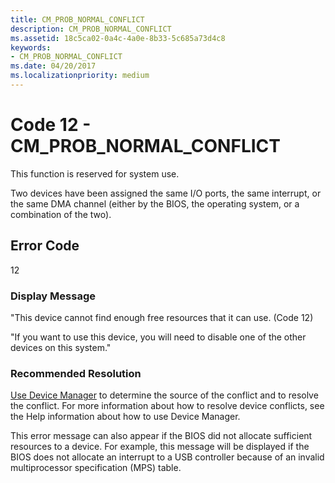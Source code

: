 ```yaml
---
title: CM_PROB_NORMAL_CONFLICT
description: CM_PROB_NORMAL_CONFLICT
ms.assetid: 18c5ca02-0a4c-4a0e-8b33-5c685a73d4c8
keywords:
- CM_PROB_NORMAL_CONFLICT
ms.date: 04/20/2017
ms.localizationpriority: medium
---
```


# Code 12 - CM_PROB_NORMAL_CONFLICT

This function is reserved for system use.

Two devices have been assigned the same I/O ports, the same interrupt, or the same DMA channel (either by the BIOS, the operating system, or a combination of the two).

## Error Code

12

### Display Message

"This device cannot find enough free resources that it can use. (Code 12)

"If you want to use this device, you will need to disable one of the other devices on this system."

### Recommended Resolution

[Use Device Manager](using-device-manager.md) to determine the source of the conflict and to resolve the conflict. For more information about how to resolve device conflicts, see the Help information about how to use Device Manager.

This error message can also appear if the BIOS did not allocate sufficient resources to a device. For example, this message will be displayed if the BIOS does not allocate an interrupt to a USB controller because of an invalid multiprocessor specification (MPS) table.
